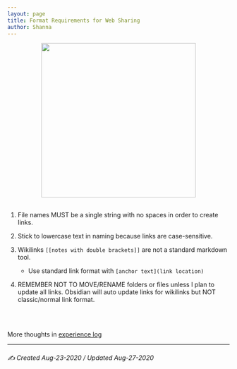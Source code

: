 ```yaml
---
layout: page
title: Format Requirements for Web Sharing
author: Shanna
---
```



<div align="center">
<img src="https://64.media.tumblr.com/tumblr_m3s738V28j1r8q9x8o1_500.gif" width="350" />
</div>
	
<br>

1. File names MUST be a single string with no spaces in order to create links.

2. Stick to lowercase text in naming because links are case-sensitive.

3. Wikilinks `[[notes with double brackets]]` are not a standard markdown tool.
	- Use standard link format with `[anchor text](link location)`

4. REMEMBER NOT TO MOVE/RENAME folders or files unless I plan to update all links. Obsidian will auto update links for wikilinks but NOT classic/normal link format.

<br><br>

More thoughts in [experience log](xp_log)

---

###### ✍️ Created Aug-23-2020 / Updated Aug-27-2020
